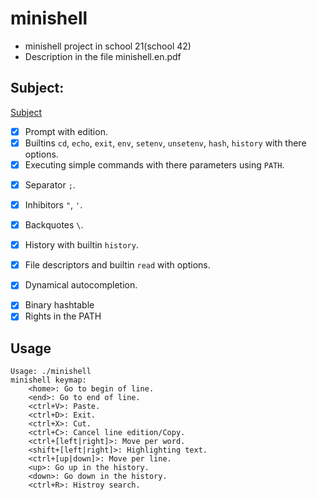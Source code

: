 # minishell
- minishell project in school 21(school 42)
- Description in the file minishell.en.pdf


## Subject:

[Subject](https://cdn.intra.42.fr/pdf/pdf/1409/minishell.en.pdf)

- [x] Prompt with edition.
- [x] Builtins `cd`, `echo`, `exit`, `env`, `setenv`, `unsetenv`, `hash`, `history` with there options.
- [x] Executing simple commands with there parameters using `PATH`.
<!-- - [x] Support for redirection `>`, `>>`, `<`and `|`.
- [x] Logical operand `&&`and `||`. -->
- [x] Separator `;`.


 - [x] Inhibitors `"`, `'`.
 <!-- and `\`. -->
<!-- - [x] Advanced redirections: aggregation of file output and heredoc `<<`.
- [x] Globbing: `*`, `?`, `[]`, `{}`, etc. -->
- [x] Backquotes `\`.
<!--- [x] Subshell with operand `()`.
- [x] Local variable and builtin `unset` and `export`. -->
- [x] History with builtin `history`.

- [x] File descriptors and builtin `read` with options.
- [x] Dynamical autocompletion.


<!-- - [x] Job Control and builtins `job`, `fg`, `bg` and operand `&`.
- [X] Shell Scripting: bang (!), variable assignements, brace group, if, while, until, for and functions -->

<!-- - [X] Advanced dollar expansion `$(..)`, `$((..))`, `$[..]` -->
<!-- - [X] Tilde expansion `~`, `~<username>`, `~-`, `~+` -->
<!-- - [X] Range expansion `{<START>..<END>}` and `{<START>..<END>..<INCREMENT>}`
- [X] Advanced redirections operator `&>`, `&>>`, `<>`, `<<<` and `|&` -->
<!-- - [X] Aliases, builtin alias `alias [-p] [name[=value] …]` and expansion
- [X] Builtin env advanced options `-u name` and `[name=value]` -->
<!-- - [X] Inline variables `[name=value] binary [arguments...]` -->
- [X] Binary hashtable
- [X] Rights in the PATH

## Usage
```
Usage: ./minishell
minishell keymap:
	<home>: Go to begin of line.
	<end>: Go to end of line.
	<ctrl+V>: Paste.
	<ctrl+D>: Exit.
    <ctrl+X>: Cut.
	<ctrl+C>: Cancel line edition/Copy.
	<ctrl+[left|right]>: Move per word.
    <shift+[left|right]>: Highlighting text.
	<ctrl+[up|down]>: Move per line.
	<up>: Go up in the history.
	<down>: Go down in the history.
    <ctrl+R>: Histroy search.
